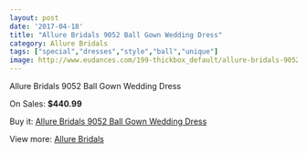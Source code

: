 ```yaml
---
layout: post
date: '2017-04-18'
title: "Allure Bridals 9052 Ball Gown Wedding Dress"
category: Allure Bridals
tags: ["special","dresses","style","ball","unique"]
image: http://www.eudances.com/199-thickbox_default/allure-bridals-9052-ball-gown-wedding-dress.jpg
---
```

Allure Bridals 9052 Ball Gown Wedding Dress

On Sales: **$440.99**
<a href="https://www.eudances.com/en/allure-bridals/62-allure-bridals-9052-ball-gown-wedding-dress.html"><amp-img layout="responsive" width="600" height="600" src="//www.eudances.com/199-thickbox_default/allure-bridals-9052-ball-gown-wedding-dress.jpg" alt="Allure Bridals 9052 Ball Gown Wedding Dress 0" /></a>
<a href="https://www.eudances.com/en/allure-bridals/62-allure-bridals-9052-ball-gown-wedding-dress.html"><amp-img layout="responsive" width="600" height="600" src="//www.eudances.com/201-thickbox_default/allure-bridals-9052-ball-gown-wedding-dress.jpg" alt="Allure Bridals 9052 Ball Gown Wedding Dress 1" /></a>
<a href="https://www.eudances.com/en/allure-bridals/62-allure-bridals-9052-ball-gown-wedding-dress.html"><amp-img layout="responsive" width="600" height="600" src="//www.eudances.com/200-thickbox_default/allure-bridals-9052-ball-gown-wedding-dress.jpg" alt="Allure Bridals 9052 Ball Gown Wedding Dress 2" /></a>

Buy it: [Allure Bridals 9052 Ball Gown Wedding Dress](https://www.eudances.com/en/allure-bridals/62-allure-bridals-9052-ball-gown-wedding-dress.html "Allure Bridals 9052 Ball Gown Wedding Dress")

View more: [Allure Bridals](https://www.eudances.com/en/2-allure-bridals "Allure Bridals")